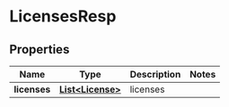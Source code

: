# LicensesResp

## Properties
Name | Type | Description | Notes
------------ | ------------- | ------------- | -------------
**licenses** | [**List&lt;License&gt;**](License.md) | licenses | 
